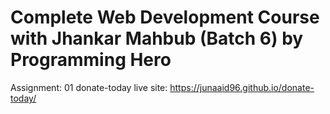 # Complete Web Development Course with Jhankar Mahbub (Batch 6) by Programming Hero

Assignment: 01
donate-today live site: https://junaaid96.github.io/donate-today/
